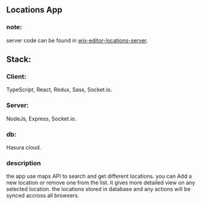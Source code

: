 ## Locations App

### note:
server code can be found in [wix-editor-locations-server](https://github.com/sggv950/wix-editor-locations-server).

## Stack:

### Client:
TypeScript, React, Redux, Sass, Socket.io.

### Server:
NodeJs, Express, Socket.io.

### db:
Hasura cloud.

### description
the app use maps API to search and get different locations.
you can Add a new location or remove one from the list.
it gives more detailed view on any selected location.
the locations stored in database and any actions will be synced accross all browsers.